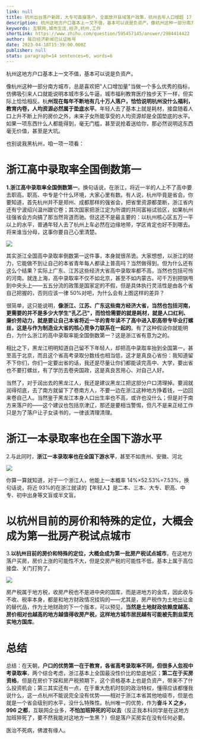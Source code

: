 ```yaml
---
link: null
title: 杭州出台落户新政，大专可直接落户，全面放开县域落户政策，杭州去年人口增超 17 万，哪些信息值得关注？
description: 杭州这地方户口基本上一文不值，基本可以说是负资产。像杭州这种一部分南方城市，总是喜欢把“人口增加量…
keywords: 互联网,城市生活,经济,杭州,工作
shortLink: https://www.zhihu.com/question/595457145/answer/2984414422
author: 每日经济新闻​已认证帐号
date: 2023-04-18T15:39:00.000Z
publisher: null
stats: paragraph=14 sentences=6, words=6
---
```


杭州这地方户口基本上一文不值，基本可以说是负资产。

像杭州这种一部分南方城市，总是喜欢把"人口增加量"当做一个多么优秀的指标，仿佛吸引来人口就能说明本城市多么牛逼，城市福利教育医疗独步天下一样，但实际上恰恰相反。杭**州现在每年不断地有几十万人落户，恰恰说明杭州没什么福利，教育内卷，人均资源必然属于垫底水平**。年轻人去了基本上就是耗材，接盘随着人口上升不断上升的房价之外，未来子女所能享受的人均资源却是全国垫底的水平。如果一项东西什么人都能得到，毫无门槛，甚至说抢着送给你，那必然说明这东西毫无价值，甚至是大坑。

也别说我黑杭州，咱一项一项看：

# 浙江高中录取率全国倒数第一

**1.浙江高中录取率全国倒数第一**。换句话说，在浙江，将近一半的人上不了高中要去职高。职高、中专是个什么环境，大家心里有数。有人说，杭州毕竟是省会。你要知道，首先杭州并不是郑州、成都那样的强省会，把省里资源都垄断，浙江省内还有宁波绍兴温州跟它卷；其次国家把浙江定为所谓的共同富裕试验区，如果杭州往强省会方向搞了那当然背道而驰。但这还不是最主要的：以杭州核心区五万一平以上的水平，普通年轻人去了杭州上车必然在边缘地带，学区肯定也好不到哪去。将来谁当分母，这事你要自己心里清楚。

![](https://picx.zhimg.com/80/v2-5912ae3b61930db901862267fbf66e83_720w.webp?source=1940ef5c)

其实浙江全国高中录取率倒数第一这件事，本身就很吊诡。大家想想，以浙江的财力，它能做不到让自己的本省青年每人都读上普高吗？当然做得到。但为什么还有这么个结果？实际上广东、江苏这些经济大省高中录取率都不高，当然也包括可怜的河南。就连上海，高中录取率不仅不如北京，甚至不如内蒙古。可千万别把锅甩到中央头上——五五分流的政策是国家定的不假，但是具体执行灵活性是由各个省自己把握的，否则应该一律 50%对吧，为什么会有上图这样的差异？

很简单，这只能说明，**像浙江、江苏、广东这些南方经济大省，当然也包括河南，更需要的并不是多少大学生"孔乙己"，而恰恰需要的就是耗材，就是人口红利、廉价劳动力，就是要让自己本省将近一半的青年读不了高中进入职高带专毕业打螺丝，这是与作为制造业大省的核心竞争力联系在一起的**。有了这种假设你就能明白，为什么浙江的高中录取率能全国倒数第一？这是浙江省有意为之的。

相比之下，黑龙江明明知道自己留不下年轻人，却把高中录取率抬到全国第一，甚至高于北京，而且这个省高考录取分数线也相当低，这才是真良心省份：我知道留不下你们，你们一定要出省的话，我还是尽量让你们都能读完高中、大学，要出省也不要打螺丝，有了学历去卷央国政，这是真良苦用心、对自己人好。

当然了，对于润出去的黑龙江人，我还是建议黑龙江把这部分户口清理掉。要润就润得彻底，去了南方就留下了卷南方人，不要一边在浙江这种地方挣着钱，一边回来卷自己人。当然鉴于黑龙江本身人口出生率也不高，或许也没什么；但是对于南方来落户的——这个建议也包括京津辽，那还是要相当警惕，但凡不是来正经工作只是为了落户让子女读书的，一律该清理清理。

# 浙江一本录取率也在全国下游水平

2.与此同时，**浙江一本录取率也在全国下游水平**，甚至不如贵州、安徽、河北

![](https://picx.zhimg.com/80/v2-69d62ef7f53733843d614367fb945ff0_720w.webp?source=1940ef5c)

你算一算就知道，对于一个浙江人，他能上一本概率 14%×52.53%=7.53%，换句话说，将近 93%的在浙江就读的【年轻人】是二本、三本、大专、职高、中专、初中出身等文盲或半文盲。

# 以杭州目前的房价和特殊的定位，大概会成为第一批房产税试点城市

3.**以杭州目前的房价和特殊的定位，大概会成为第一批房产税试点城市**。在这地方落户买房，房价上涨的可能性不大，但是交房产税的可能性不低，基本上属于高位接盘、关门打狗了。

![](https://picx.zhimg.com/80/v2-15dc9db08c7659d061dced49905dc250_720w.webp?source=1940ef5c)

房产税属于地方税，收房产税也不是进中央的国库，而是进地方的金库，因此收与不收、税率本身，都是和地方财政情况挂钩的——尤其是，房产税作为土地出让金的替代品，作为土地财政的下一个版本，可以预见，**当然是土地财政依赖度越高、房价相对也越高的地方越值得收房产税，这样地方城市居民越有可能被先割韭菜充实地方国库**。

# 总结

总结：在天朝，**户口的优势第一在于教育，各省高考录取率不同，但很多人忽视中考录取率**，两个综合考虑，浙江基本上全国最没性价比的垫底地区；**第二在于买房资格**，但是在房价下探和房产税预期下，这个资格基本上也是负资产，带来不了什么投资机会；第三其实还有一点，在于重大危机时刻的政治特权，懂得应该都懂我说什么，这一点杭州不能说完全没有优势——相对于浙江本省其他地级市，但是也就是一个省会级别的水平，没什么特殊性。杭州唯一的优势，作为**奋斗 X 之乡，996 之都**，互联网企业多，**不怕加班猝死的可以去**（反正我本科同学是在这地方加班猝死了，要不然我能对这地方一生黑？）但是落户买房实在没有任何必要。

医治不死病，佛渡有缘人。
